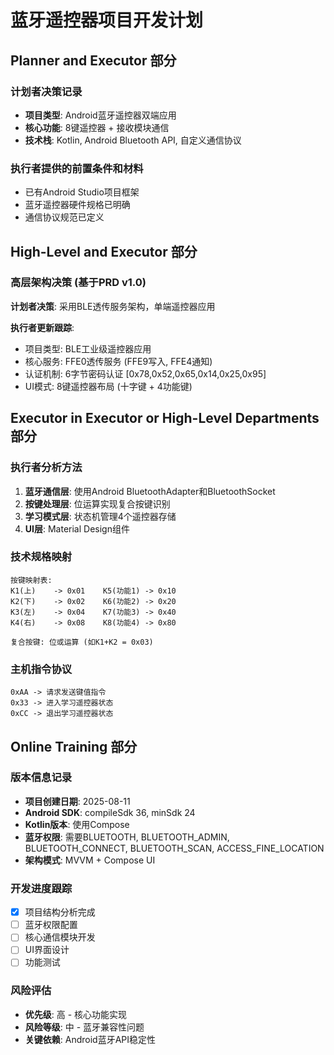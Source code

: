 # 蓝牙遥控器项目开发计划

## Planner and Executor 部分

### 计划者决策记录
- **项目类型**: Android蓝牙遥控器双端应用
- **核心功能**: 8键遥控器 + 接收模块通信
- **技术栈**: Kotlin, Android Bluetooth API, 自定义通信协议

### 执行者提供的前置条件和材料
- 已有Android Studio项目框架
- 蓝牙遥控器硬件规格已明确
- 通信协议规范已定义

## High-Level and Executor 部分

### 高层架构决策 (基于PRD v1.0)
**计划者决策**: 采用BLE透传服务架构，单端遥控器应用

**执行者更新跟踪**:
- 项目类型: BLE工业级遥控器应用
- 核心服务: FFE0透传服务 (FFE9写入, FFE4通知)
- 认证机制: 6字节密码认证 [0x78,0x52,0x65,0x14,0x25,0x95]
- UI模式: 8键遥控器布局 (十字键 + 4功能键)

## Executor in Executor or High-Level Departments 部分

### 执行者分析方法
1. **蓝牙通信层**: 使用Android BluetoothAdapter和BluetoothSocket
2. **按键处理层**: 位运算实现复合按键识别
3. **学习模式层**: 状态机管理4个遥控器存储
4. **UI层**: Material Design组件

### 技术规格映射
```
按键映射表:
K1(上)    -> 0x01    K5(功能1) -> 0x10
K2(下)    -> 0x02    K6(功能2) -> 0x20  
K3(左)    -> 0x04    K7(功能3) -> 0x40
K4(右)    -> 0x08    K8(功能4) -> 0x80

复合按键: 位或运算 (如K1+K2 = 0x03)
```

### 主机指令协议
```
0xAA -> 请求发送键值指令
0x33 -> 进入学习遥控器状态  
0xCC -> 退出学习遥控器状态
```

## Online Training 部分

### 版本信息记录
- **项目创建日期**: 2025-08-11
- **Android SDK**: compileSdk 36, minSdk 24
- **Kotlin版本**: 使用Compose
- **蓝牙权限**: 需要BLUETOOTH, BLUETOOTH_ADMIN, BLUETOOTH_CONNECT, BLUETOOTH_SCAN, ACCESS_FINE_LOCATION
- **架构模式**: MVVM + Compose UI

### 开发进度跟踪
- [x] 项目结构分析完成
- [ ] 蓝牙权限配置
- [ ] 核心通信模块开发  
- [ ] UI界面设计
- [ ] 功能测试

### 风险评估
- **优先级**: 高 - 核心功能实现
- **风险等级**: 中 - 蓝牙兼容性问题
- **关键依赖**: Android蓝牙API稳定性